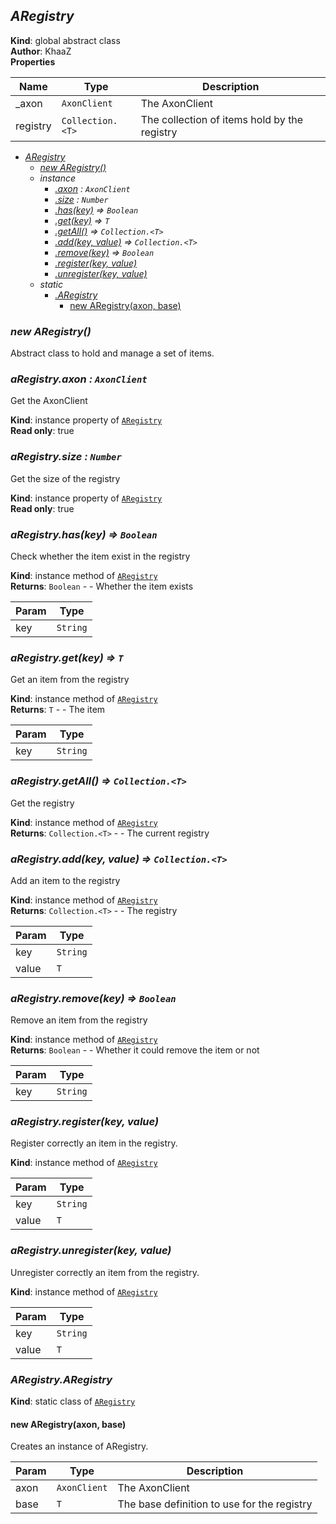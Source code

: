 <a name="ARegistry"></a>

## *ARegistry*
**Kind**: global abstract class  
**Author**: KhaaZ  
**Properties**

| Name | Type | Description |
| --- | --- | --- |
| _axon | <code>AxonClient</code> | The AxonClient |
| registry | <code>Collection.&lt;T&gt;</code> | The collection of items hold by the registry |


* *[ARegistry](#ARegistry)*
    * *[new ARegistry()](#new_ARegistry_new)*
    * _instance_
        * *[.axon](#ARegistry+axon) : <code>AxonClient</code>*
        * *[.size](#ARegistry+size) : <code>Number</code>*
        * *[.has(key)](#ARegistry+has) ⇒ <code>Boolean</code>*
        * *[.get(key)](#ARegistry+get) ⇒ <code>T</code>*
        * *[.getAll()](#ARegistry+getAll) ⇒ <code>Collection.&lt;T&gt;</code>*
        * *[.add(key, value)](#ARegistry+add) ⇒ <code>Collection.&lt;T&gt;</code>*
        * *[.remove(key)](#ARegistry+remove) ⇒ <code>Boolean</code>*
        * *[.register(key, value)](#ARegistry+register)*
        * *[.unregister(key, value)](#ARegistry+unregister)*
    * _static_
        * *[.ARegistry](#ARegistry.ARegistry)*
            * [new ARegistry(axon, base)](#new_ARegistry.ARegistry_new)

<a name="new_ARegistry_new"></a>

### *new ARegistry()*
Abstract class to hold and manage a set of items.

<a name="ARegistry+axon"></a>

### *aRegistry.axon : <code>AxonClient</code>*
Get the AxonClient

**Kind**: instance property of [<code>ARegistry</code>](#ARegistry)  
**Read only**: true  
<a name="ARegistry+size"></a>

### *aRegistry.size : <code>Number</code>*
Get the size of the registry

**Kind**: instance property of [<code>ARegistry</code>](#ARegistry)  
**Read only**: true  
<a name="ARegistry+has"></a>

### *aRegistry.has(key) ⇒ <code>Boolean</code>*
Check whether the item exist in the registry

**Kind**: instance method of [<code>ARegistry</code>](#ARegistry)  
**Returns**: <code>Boolean</code> - - Whether the item exists  

| Param | Type |
| --- | --- |
| key | <code>String</code> | 

<a name="ARegistry+get"></a>

### *aRegistry.get(key) ⇒ <code>T</code>*
Get an item from the registry

**Kind**: instance method of [<code>ARegistry</code>](#ARegistry)  
**Returns**: <code>T</code> - - The item  

| Param | Type |
| --- | --- |
| key | <code>String</code> | 

<a name="ARegistry+getAll"></a>

### *aRegistry.getAll() ⇒ <code>Collection.&lt;T&gt;</code>*
Get the registry

**Kind**: instance method of [<code>ARegistry</code>](#ARegistry)  
**Returns**: <code>Collection.&lt;T&gt;</code> - - The current registry  
<a name="ARegistry+add"></a>

### *aRegistry.add(key, value) ⇒ <code>Collection.&lt;T&gt;</code>*
Add an item to the registry

**Kind**: instance method of [<code>ARegistry</code>](#ARegistry)  
**Returns**: <code>Collection.&lt;T&gt;</code> - - The registry  

| Param | Type |
| --- | --- |
| key | <code>String</code> | 
| value | <code>T</code> | 

<a name="ARegistry+remove"></a>

### *aRegistry.remove(key) ⇒ <code>Boolean</code>*
Remove an item from the registry

**Kind**: instance method of [<code>ARegistry</code>](#ARegistry)  
**Returns**: <code>Boolean</code> - - Whether it could remove the item or not  

| Param | Type |
| --- | --- |
| key | <code>String</code> | 

<a name="ARegistry+register"></a>

### *aRegistry.register(key, value)*
Register correctly an item in the registry.

**Kind**: instance method of [<code>ARegistry</code>](#ARegistry)  

| Param | Type |
| --- | --- |
| key | <code>String</code> | 
| value | <code>T</code> | 

<a name="ARegistry+unregister"></a>

### *aRegistry.unregister(key, value)*
Unregister correctly an item from the registry.

**Kind**: instance method of [<code>ARegistry</code>](#ARegistry)  

| Param | Type |
| --- | --- |
| key | <code>String</code> | 
| value | <code>T</code> | 

<a name="ARegistry.ARegistry"></a>

### *ARegistry.ARegistry*
**Kind**: static class of [<code>ARegistry</code>](#ARegistry)  
<a name="new_ARegistry.ARegistry_new"></a>

#### new ARegistry(axon, base)
Creates an instance of ARegistry.


| Param | Type | Description |
| --- | --- | --- |
| axon | <code>AxonClient</code> | The AxonClient |
| base | <code>T</code> | The base definition to use for the registry |

